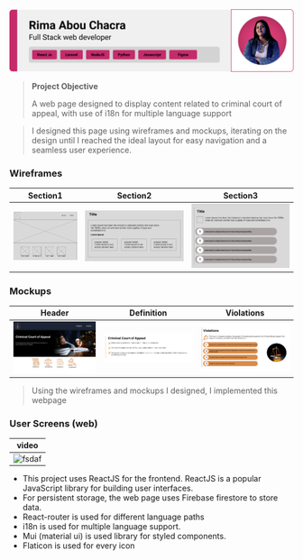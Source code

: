 <img src="./readme/demo/Rima.png"/>

> <strong>Project Objective</strong>
>
> A web page designed to display content related to criminal court of appeal, with use of i18n for multiple language support

> I designed this page using wireframes and mockups, iterating on the design until I reached the ideal layout for easy navigation and a seamless user experience.

### Wireframes
| Section1  | Section2 |  Section3 
| ---| ---| ---| 
| ![Landing](./readme/demo/wireframe1.PNG) | ![fsdaf](./readme/demo/wireframe3.PNG) | ![fsdaf](./readme/demo/wireframe4.PNG) |

### Mockups
| Header  | Definition| Violations |
| ---| ---| ---|
| ![Landing](./readme/demo/mock1.PNG) | ![fsdaf](./readme/demo/mock2.PNG) | ![fsdaf](./readme/demo/mock3.PNG) |

> Using the wireframes and mockups I designed, I implemented this webpage

### User Screens (web)
| video
| ---|  
| ![fsdaf](./readme/demo/video.gif) |

- This project uses ReactJS for the frontend. ReactJS is a popular JavaScript library for building user interfaces.
- For persistent storage, the web page uses Firebase firestore to store data.
- React-router is used for different language paths
- i18n is used for multiple language support.
- Mui (material ui) is used library for styled components. 
- Flaticon is used for every icon

